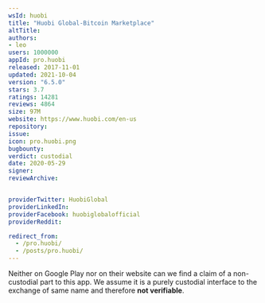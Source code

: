 ```yaml
---
wsId: huobi
title: "Huobi Global-Bitcoin Marketplace"
altTitle: 
authors:
- leo
users: 1000000
appId: pro.huobi
released: 2017-11-01
updated: 2021-10-04
version: "6.5.0"
stars: 3.7
ratings: 14281
reviews: 4864
size: 97M
website: https://www.huobi.com/en-us
repository: 
issue: 
icon: pro.huobi.png
bugbounty: 
verdict: custodial
date: 2020-05-29
signer: 
reviewArchive:


providerTwitter: HuobiGlobal
providerLinkedIn: 
providerFacebook: huobiglobalofficial
providerReddit: 

redirect_from:
  - /pro.huobi/
  - /posts/pro.huobi/
---
```



Neither on Google Play nor on their website can we find a claim of a
non-custodial part to this app. We assume it is a purely custodial interface to
the exchange of same name and therefore **not verifiable**.
